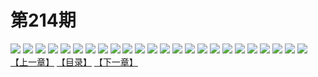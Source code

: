 # 第214期
![](https://mao.mhtupian.com/uploads/img/7563/165694/001.jpg)
![](https://mao.mhtupian.com/uploads/img/7563/165694/002.jpg)
![](https://mao.mhtupian.com/uploads/img/7563/165694/003.jpg)
![](https://mao.mhtupian.com/uploads/img/7563/165694/004.jpg)
![](https://mao.mhtupian.com/uploads/img/7563/165694/005.jpg)
![](https://mao.mhtupian.com/uploads/img/7563/165694/006.jpg)
![](https://mao.mhtupian.com/uploads/img/7563/165694/007.jpg)
![](https://mao.mhtupian.com/uploads/img/7563/165694/008.jpg)
![](https://mao.mhtupian.com/uploads/img/7563/165694/009.jpg)
![](https://mao.mhtupian.com/uploads/img/7563/165694/010.jpg)
![](https://mao.mhtupian.com/uploads/img/7563/165694/011.jpg)
![](https://mao.mhtupian.com/uploads/img/7563/165694/012.jpg)
![](https://mao.mhtupian.com/uploads/img/7563/165694/013.jpg)
![](https://mao.mhtupian.com/uploads/img/7563/165694/014.jpg)
![](https://mao.mhtupian.com/uploads/img/7563/165694/015.jpg)
![](https://mao.mhtupian.com/uploads/img/7563/165694/016.jpg)
![](https://mao.mhtupian.com/uploads/img/7563/165694/017.jpg)
![](https://mao.mhtupian.com/uploads/img/7563/165694/018.jpg)
![](https://mao.mhtupian.com/uploads/img/7563/165694/019.jpg)
![](https://mao.mhtupian.com/uploads/img/7563/165694/020.jpg)
![](https://mao.mhtupian.com/uploads/img/7563/165694/021.jpg)
![](https://mao.mhtupian.com/uploads/img/7563/165694/022.jpg)
![](https://mao.mhtupian.com/uploads/img/7563/165694/023.jpg)
![](https://mao.mhtupian.com/uploads/img/7563/165694/024.jpg)
[【上一章】](./68.md)
[【目录】](./README.md)
[【下一章】](./70.md)
